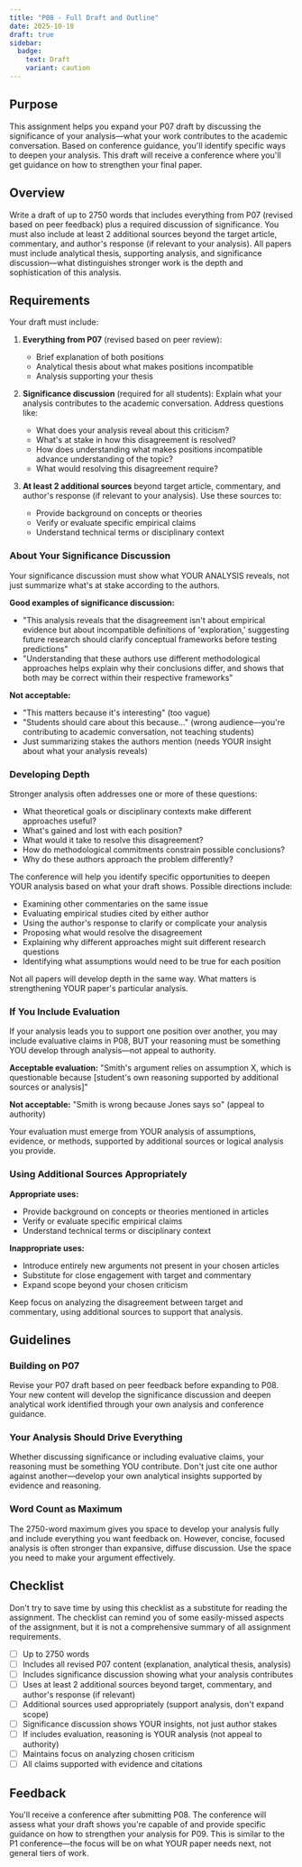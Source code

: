 ```yaml
---
title: "P08 - Full Draft and Outline"
date: 2025-10-18
draft: true
sidebar:
  badge:
    text: Draft
    variant: caution
---
```


## Purpose

This assignment helps you expand your P07 draft by discussing the significance of your analysis—what your work contributes to the academic conversation. Based on conference guidance, you'll identify specific ways to deepen your analysis. This draft will receive a conference where you'll get guidance on how to strengthen your final paper.

## Overview

Write a draft of up to 2750 words that includes everything from P07 (revised based on peer feedback) plus a required discussion of significance. You must also include at least 2 additional sources beyond the target article, commentary, and author's response (if relevant to your analysis). All papers must include analytical thesis, supporting analysis, and significance discussion—what distinguishes stronger work is the depth and sophistication of this analysis.

## Requirements

Your draft must include:

1. **Everything from P07** (revised based on peer review):
   - Brief explanation of both positions
   - Analytical thesis about what makes positions incompatible
   - Analysis supporting your thesis

2. **Significance discussion** (required for all students): Explain what your analysis contributes to the academic conversation. Address questions like:
   - What does your analysis reveal about this criticism?
   - What's at stake in how this disagreement is resolved?
   - How does understanding what makes positions incompatible advance understanding of the topic?
   - What would resolving this disagreement require?

3. **At least 2 additional sources** beyond target article, commentary, and author's response (if relevant to your analysis). Use these sources to:
   - Provide background on concepts or theories
   - Verify or evaluate specific empirical claims
   - Understand technical terms or disciplinary context

### About Your Significance Discussion

Your significance discussion must show what YOUR ANALYSIS reveals, not just summarize what's at stake according to the authors.

**Good examples of significance discussion:**
- "This analysis reveals that the disagreement isn't about empirical evidence but about incompatible definitions of 'exploration,' suggesting future research should clarify conceptual frameworks before testing predictions"
- "Understanding that these authors use different methodological approaches helps explain why their conclusions differ, and shows that both may be correct within their respective frameworks"

**Not acceptable:**
- "This matters because it's interesting" (too vague)
- "Students should care about this because..." (wrong audience—you're contributing to academic conversation, not teaching students)
- Just summarizing stakes the authors mention (needs YOUR insight about what your analysis reveals)

### Developing Depth

Stronger analysis often addresses one or more of these questions:

- What theoretical goals or disciplinary contexts make different approaches useful?
- What's gained and lost with each position?
- What would it take to resolve this disagreement?
- How do methodological commitments constrain possible conclusions?
- Why do these authors approach the problem differently?

The conference will help you identify specific opportunities to deepen YOUR analysis based on what your draft shows. Possible directions include:

- Examining other commentaries on the same issue
- Evaluating empirical studies cited by either author
- Using the author's response to clarify or complicate your analysis
- Proposing what would resolve the disagreement
- Explaining why different approaches might suit different research questions
- Identifying what assumptions would need to be true for each position

Not all papers will develop depth in the same way. What matters is strengthening YOUR paper's particular analysis.

### If You Include Evaluation

If your analysis leads you to support one position over another, you may include evaluative claims in P08, BUT your reasoning must be something YOU develop through analysis—not appeal to authority.

**Acceptable evaluation:**
"Smith's argument relies on assumption X, which is questionable because [student's own reasoning supported by additional sources or analysis]"

**Not acceptable:**
"Smith is wrong because Jones says so" (appeal to authority)

Your evaluation must emerge from YOUR analysis of assumptions, evidence, or methods, supported by additional sources or logical analysis you provide.

### Using Additional Sources Appropriately

**Appropriate uses:**
- Provide background on concepts or theories mentioned in articles
- Verify or evaluate specific empirical claims
- Understand technical terms or disciplinary context

**Inappropriate uses:**
- Introduce entirely new arguments not present in your chosen articles
- Substitute for close engagement with target and commentary
- Expand scope beyond your chosen criticism

Keep focus on analyzing the disagreement between target and commentary, using additional sources to support that analysis.

## Guidelines

### Building on P07

Revise your P07 draft based on peer feedback before expanding to P08. Your new content will develop the significance discussion and deepen analytical work identified through your own analysis and conference guidance.

### Your Analysis Should Drive Everything

Whether discussing significance or including evaluative claims, your reasoning must be something YOU contribute. Don't just cite one author against another—develop your own analytical insights supported by evidence and reasoning.

### Word Count as Maximum

The 2750-word maximum gives you space to develop your analysis fully and include everything you want feedback on. However, concise, focused analysis is often stronger than expansive, diffuse discussion. Use the space you need to make your argument effectively.

## Checklist

Don't try to save time by using this checklist as a substitute for reading the assignment. The checklist can remind you of some easily-missed aspects of the assignment, but it is not a comprehensive summary of all assignment requirements.

- [ ] Up to 2750 words
- [ ] Includes all revised P07 content (explanation, analytical thesis, analysis)
- [ ] Includes significance discussion showing what your analysis contributes
- [ ] Uses at least 2 additional sources beyond target, commentary, and author's response (if relevant)
- [ ] Additional sources used appropriately (support analysis, don't expand scope)
- [ ] Significance discussion shows YOUR insights, not just author stakes
- [ ] If includes evaluation, reasoning is YOUR analysis (not appeal to authority)
- [ ] Maintains focus on analyzing chosen criticism
- [ ] All claims supported with evidence and citations

## Feedback

You'll receive a conference after submitting P08. The conference will assess what your draft shows you're capable of and provide specific guidance on how to strengthen your analysis for P09. This is similar to the P1 conference—the focus will be on what YOUR paper needs next, not general tiers of work.
